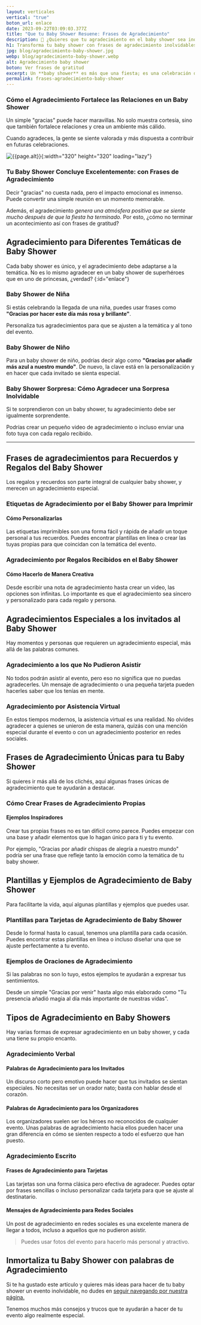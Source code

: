 ```yaml
---
layout: verticales
vertical: "true"
boton_url: enlace
date: 2023-09-22T03:09:03.377Z
title: "Que tu Baby Shower Resuene: Frases de Agradecimiento"
description: 🍼 ¿Quieres que tu agradecimiento en el baby shower sea inolvidable? Tenemos lo que necesitas. 👶 ¡Entra ya!
h1: Transforma tu baby shower con frases de agradecimiento inolvidables
jpg: blog/agradecimiento-baby-shower.jpg
webp: blog/agradecimiento-baby-shower.webp
alt: Agradecimiento baby shower
boton: Ver frases de gratitud
excerpt: Un **baby shower** es más que una fiesta; es una celebración de vida, amor y amistad. El **agradecimiento** es el ingrediente secreto que convierte un evento ordinario en algo extraordinario.
permalink: frases-agradecimiento-baby-shower
---
```

### Cómo el Agradecimiento Fortalece las Relaciones en un Baby Shower

Un simple "gracias" puede hacer maravillas. No solo muestra cortesía, sino que también fortalece relaciones y crea un ambiente más cálido.

Cuando agradeces, la gente se siente valorada y más dispuesta a contribuir en futuras celebraciones.

![{{page.alt}}]({{site.baseurl}}/img/{{page.webp}} "{{page.alt}}"){:width="320" height="320" loading="lazy"}

### Tu Baby Shower Concluye Excelentemente: con Frases de Agradecimiento

Decir "gracias" no cuesta nada, pero el impacto emocional es inmenso. Puede convertir una simple reunión en un momento memorable.

Además, el agradecimiento *genera una atmósfera positiva que se siente mucho después de que la fiesta ha terminado.* Por esto, ¿cómo no terminar un acontecimiento así con frases de gratitud?

## Agradecimiento para Diferentes Temáticas de Baby Shower

Cada baby shower es único, y el agradecimiento debe adaptarse a la temática. No es lo mismo agradecer en un baby shower de superhéroes que en uno de princesas, ¿verdad?
{:id="enlace"}

### Baby Shower de Niña

Si estás celebrando la llegada de una niña, puedes usar frases como **"Gracias por hacer este día más rosa y brillante"**.

Personaliza tus agradecimientos para que se ajusten a la temática y al tono del evento.

### Baby Shower de Niño

Para un baby shower de niño, podrías decir algo como **"Gracias por añadir más azul a nuestro mundo"**. De nuevo, la clave está en la personalización y en hacer que cada invitado se sienta especial.

### Baby Shower Sorpresa: Cómo Agradecer una Sorpresa Inolvidable

Si te sorprendieron con un baby shower, tu agradecimiento debe ser igualmente sorprendente.

Podrías crear un pequeño video de agradecimiento o incluso enviar una foto tuya con cada regalo recibido.

----

## Frases de agradecimientos para Recuerdos y Regalos del Baby Shower

Los regalos y recuerdos son parte integral de cualquier baby shower, y merecen un agradecimiento especial.

### Etiquetas de Agradecimiento por el Baby Shower para Imprimir

#### Cómo Personalizarlas

Las etiquetas imprimibles son una forma fácil y rápida de añadir un toque personal a tus recuerdos. Puedes encontrar plantillas en línea o crear las tuyas propias para que coincidan con la temática del evento.

### Agradecimiento por Regalos Recibidos en el Baby Shower

#### Cómo Hacerlo de Manera Creativa

Desde escribir una nota de agradecimiento hasta crear un video, las opciones son infinitas. Lo importante es que el agradecimiento sea sincero y personalizado para cada regalo y persona.

## Agradecimientos Especiales a los invitados al Baby Shower

Hay momentos y personas que requieren un agradecimiento especial, más allá de las palabras comunes.

### Agradecimiento a los que No Pudieron Asistir

No todos podrán asistir al evento, pero eso no significa que no puedas agradecerles. Un mensaje de agradecimiento o una pequeña tarjeta pueden hacerles saber que los tenías en mente.

### Agradecimiento por Asistencia Virtual

En estos tiempos modernos, la asistencia virtual es una realidad. No olvides agradecer a quienes se unieron de esta manera, quizás con una mención especial durante el evento o con un agradecimiento posterior en redes sociales.

## Frases de Agradecimiento Únicas para tu Baby Shower

Si quieres ir más allá de los clichés, aquí algunas frases únicas de agradecimiento que te ayudarán a destacar.

### Cómo Crear Frases de Agradecimiento Propias

#### Ejemplos Inspiradores

Crear tus propias frases no es tan difícil como parece. Puedes empezar con una base y añadir elementos que lo hagan único para ti y tu evento.

Por ejemplo, "Gracias por añadir chispas de alegría a nuestro mundo" podría ser una frase que refleje tanto la emoción como la temática de tu baby shower.

## Plantillas y Ejemplos de Agradecimiento de Baby Shower

Para facilitarte la vida, aquí algunas plantillas y ejemplos que puedes usar.

### Plantillas para Tarjetas de Agradecimiento de Baby Shower

Desde lo formal hasta lo casual, tenemos una plantilla para cada ocasión. Puedes encontrar estas plantillas en línea o incluso diseñar una que se ajuste perfectamente a tu evento.

### Ejemplos de Oraciones de Agradecimiento

Si las palabras no son lo tuyo, estos ejemplos te ayudarán a expresar tus sentimientos.

Desde un simple "Gracias por venir" hasta algo más elaborado como "Tu presencia añadió magia al día más importante de nuestras vidas".

## Tipos de Agradecimiento en Baby Showers

Hay varias formas de expresar agradecimiento en un baby shower, y cada una tiene su propio encanto.

### Agradecimiento Verbal

#### Palabras de Agradecimiento para los Invitados

Un discurso corto pero emotivo puede hacer que tus invitados se sientan especiales. No necesitas ser un orador nato; basta con hablar desde el corazón.

#### Palabras de Agradecimiento para los Organizadores

Los organizadores suelen ser los héroes no reconocidos de cualquier evento. Unas palabras de agradecimiento hacia ellos pueden hacer una gran diferencia en cómo se sienten respecto a todo el esfuerzo que han puesto.

### Agradecimiento Escrito

#### Frases de Agradecimiento para Tarjetas

Las tarjetas son una forma clásica pero efectiva de agradecer. Puedes optar por frases sencillas o incluso personalizar cada tarjeta para que se ajuste al destinatario.

#### Mensajes de Agradecimiento para Redes Sociales

Un post de agradecimiento en redes sociales es una excelente manera de llegar a todos, incluso a aquellos que no pudieron asistir.

>Puedes usar fotos del evento para hacerlo más personal y atractivo.

## Inmortaliza tu Baby Shower con palabras de Agradecimiento

Si te ha gustado este artículo y quieres más ideas para hacer de tu baby shower un evento inolvidable, no dudes en [seguir navegando por nuestra página.](/)

Tenemos muchos más consejos y trucos que te ayudarán a hacer de tu evento algo realmente especial.
